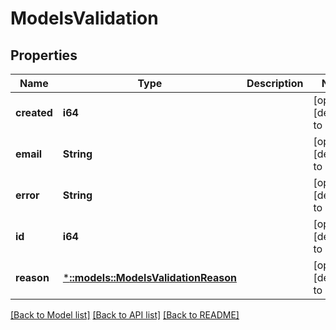 # ModelsValidation

## Properties
Name | Type | Description | Notes
------------ | ------------- | ------------- | -------------
**created** | **i64** |  | [optional] [default to null]
**email** | **String** |  | [optional] [default to null]
**error** | **String** |  | [optional] [default to null]
**id** | **i64** |  | [optional] [default to null]
**reason** | [***::models::ModelsValidationReason**](models.ValidationReason.md) |  | [optional] [default to null]

[[Back to Model list]](../README.md#documentation-for-models) [[Back to API list]](../README.md#documentation-for-api-endpoints) [[Back to README]](../README.md)


